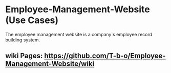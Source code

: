 # Employee-Management-Website (Use Cases)
The employee management website is a company`s employee record building system. 

## wiki Pages: https://github.com/T-b-o/Employee-Management-Website/wiki
